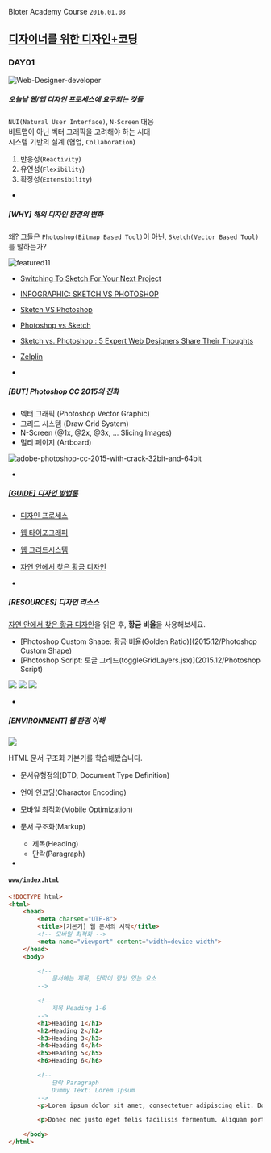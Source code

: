 Bloter Academy Course `2016.01.08`
## [디자이너를 위한 디자인+코딩](http://www.bloteracademy.net/course/6681)

### DAY01

![Web-Designer-developer](../../Assets/Web-design-and-development-process-Yariv-Gurfinkel-%C2%A6-Web-Designer-developer.jpg)

##### 오늘날 웹/앱 디자인 프로세스에 요구되는 것들


`NUI(Natural User Interface)`, `N-Screen` 대응<br>
비트맵이 아닌 벡터 그래픽을 고려해야 하는 시대<br>
시스템 기반의 설계 (협업, `Collaboration`)


1. 반응성(`Reactivity`)
1. 유연성(`Flexibility`)
1. 확장성(`Extensibility`)

-

##### [WHY] 해외 디자인 환경의 변화

왜? 그들은 `Photoshop(Bitmap Based Tool)`이 아닌, `Sketch(Vector Based Tool)`를 말하는가?

![featured11](http://netdna.webdesignerdepot.com/uploads/2015/03/featured11.jpg)

- [Switching To Sketch For Your Next Project](http://www.newmediacampaigns.com/blog/switching-to-sketch-for-your-project)
- [INFOGRAPHIC: SKETCH VS PHOTOSHOP](http://www.webdesignerdepot.com/2015/03/infographic-sketch-vs-photoshop/)
- [Sketch VS Photoshop](http://blog.mengto.com/sketch-vs-photoshop/)
- [Photoshop vs Sketch](http://photoshopsecrets.tumblr.com/post/100218629171/photoshop-vs-sketch)
- [Sketch vs. Photoshop : 5 Expert Web Designers Share Their Thoughts](http://www.1stwebdesigner.com/sketch-vs-photoshop/)
- [Zelplin](https://zeplin.io/features.html#designer)

-

##### [BUT] Photoshop CC 2015의 진화

- 벡터 그래픽 (Photoshop Vector Graphic)
- 그리드 시스템 (Draw Grid System)
- N-Screen (@1x, @2x, @3x, ... Slicing Images)
- 멀티 페이지 (Artboard)

![adobe-photoshop-cc-2015-with-crack-32bit-and-64bit](http://www.alihow.com/wp-content/uploads/2015/11/adobe-photoshop-cc-2015-with-crack-32bit-and-64bit.jpeg)

-

##### [[GUIDE] 디자인 방법론](https://github.com/yamoo9/PSD2HTML-CSS/wiki)

- [디자인 프로세스](https://github.com/yamoo9/PSD2HTML-CSS/wiki/%EB%94%94%EC%9E%90%EC%9D%B8-%ED%94%84%EB%A1%9C%EC%84%B8%EC%8A%A4)
- [웹 타이포그래피](https://github.com/yamoo9/PSD2HTML-CSS/wiki/%EC%9B%B9-%ED%83%80%EC%9D%B4%ED%8F%AC%EA%B7%B8%EB%9E%98%ED%94%BC)
- [웹 그리드시스템](https://github.com/yamoo9/PSD2HTML-CSS/wiki/%EC%9B%B9-%EA%B7%B8%EB%A6%AC%EB%93%9C-%EC%8B%9C%EC%8A%A4%ED%85%9C)
- [자연 안에서 찾은 황금 디자인](https://github.com/yamoo9/PSD2HTML-CSS/wiki/%EC%9E%90%EC%97%B0-%EC%95%88%EC%97%90%EC%84%9C-%EC%B0%BE%EC%9D%80-%ED%99%A9%EA%B8%88-%EB%94%94%EC%9E%90%EC%9D%B8)

-

##### [RESOURCES] 디자인 리소스

[자연 안에서 찾은 황금 디자인](https://github.com/yamoo9/PSD2HTML-CSS/wiki/%EC%9E%90%EC%97%B0-%EC%95%88%EC%97%90%EC%84%9C-%EC%B0%BE%EC%9D%80-%ED%99%A9%EA%B8%88-%EB%94%94%EC%9E%90%EC%9D%B8)을 읽은 후, **황금 비율**을 사용해보세요.

- [Photoshop Custom Shape: 황금 비율(Golden Ratio)](2015.12/Photoshop Custom Shape)
- [Photoshop Script: 토글 그리드(toggleGridLayers.jsx)](2015.12/Photoshop Script)

![](https://i.ytimg.com/vi/I2kNf7jnQxU/maxresdefault.jpg)
![](http://www.pencilscoop.com/public/uploads/images/2014/03/golden-design-step3.jpg)
![](http://assets.pencilscoop.com/public/uploads/images/golden-ratio-hero_large.jpg)

-

##### [ENVIRONMENT] 웹 환경 이해

![](http://lghttp.nex.nexcesscdn.net/803313/static/images/blog/2014-11/skitch.jpg)

HTML 문서 구조화 기본기를 학습해봤습니다.

- 문서유형정의(DTD, Document Type Definition)
- 언어 인코딩(Charactor Encoding)
- 모바일 최적화(Mobile Optimization)
- 문서 구조화(Markup)
	- 제목(Heading)
	- 단락(Paragraph)

-

#### `www/index.html`
```html
<!DOCTYPE html>
<html>
	<head>
		<meta charset="UTF-8">
		<title>[기본기] 웹 문서의 시작</title>
		<!-- 모바일 최적화 -->
		<meta name="viewport" content="width=device-width">
	</head>
	<body>

		<!--
			문서에는 제목, 단락이 항상 있는 요소
		-->

		<!--
			제목 Heading 1-6
		-->
		<h1>Heading 1</h1>
		<h2>Heading 2</h2>
		<h3>Heading 3</h3>
		<h4>Heading 4</h4>
		<h5>Heading 5</h5>
		<h6>Heading 6</h6>

		<!--
			단락 Paragraph
			Dummy Text: Lorem Ipsum
		-->
		<p>Lorem ipsum dolor sit amet, consectetuer adipiscing elit. Donec odio. Quisque volutpat mattis eros. Nullam malesuada erat ut turpis. Suspendisse urna nibh, viverra non, semper suscipit, posuere a, pede.</p>

		<p>Donec nec justo eget felis facilisis fermentum. Aliquam porttitor mauris sit amet orci. Aenean dignissim pellentesque felis.</p>

	</body>
</html>
```